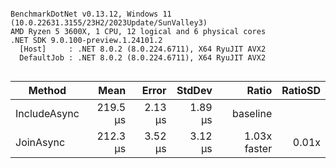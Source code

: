 ```

BenchmarkDotNet v0.13.12, Windows 11 (10.0.22631.3155/23H2/2023Update/SunValley3)
AMD Ryzen 5 3600X, 1 CPU, 12 logical and 6 physical cores
.NET SDK 9.0.100-preview.1.24101.2
  [Host]     : .NET 8.0.2 (8.0.224.6711), X64 RyuJIT AVX2
  DefaultJob : .NET 8.0.2 (8.0.224.6711), X64 RyuJIT AVX2


```
| Method       | Mean     | Error   | StdDev  | Ratio        | RatioSD |
|------------- |---------:|--------:|--------:|-------------:|--------:|
| IncludeAsync | 219.5 μs | 2.13 μs | 1.89 μs |     baseline |         |
| JoinAsync    | 212.3 μs | 3.52 μs | 3.12 μs | 1.03x faster |   0.01x |
